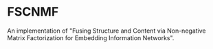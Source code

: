 # FSCNMF
An implementation of "Fusing Structure and Content via Non-negative Matrix Factorization for Embedding Information Networks".
